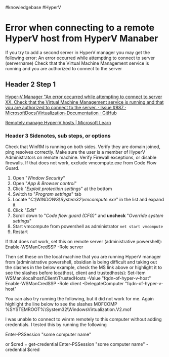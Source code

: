 #knowledgebase #HyperV

# Error when connecting to a remote HyperV host from HyperV Manaber
If you try to add a second server in HyperV manager you may get the following error: An error occurred while attempting to connect to server (servername) Check that the Virtual Machine Management service is running and you are authorized to connect to the server

## Header 2 Step 1
[Hyper-V Manager "An error occurred while attempting to connect to server XX. Check that the Virtual Machine Management service is running and that you are authorized to connect to the server. · Issue #887 · MicrosoftDocs/Virtualization-Documentation · GitHub](https://github.com/MicrosoftDocs/Virtualization-Documentation/issues/887)

[Remotely manage Hyper-V hosts | Microsoft Learn](https://learn.microsoft.com/en-us/windows-server/virtualization/hyper-v/manage/remotely-manage-hyper-v-hosts)


### Header 3 Sidenotes, sub steps, or options
Check that WinRM is running on both sides. Verify they are domain joined, ping resolves correctly. Make sure the user is a member of HyperV Administrators on remote machine. Verify Firewall exceptions, or disable firewalls. If that does not work, exclude vmcompute.exe from Code Flow Guard.

1. Open "_Window Security_"
2. Open "_App & Browser control_"
3. Click "_Exploit protection settings_" at the bottom
4. Switch to "_Program settings_" tab
5. Locate "_C:\WINDOWS\System32\vmcompute.exe_" in the list and expand it
6. Click "_Edit_"
7. Scroll down to "_Code flow guard (CFG)_" and **uncheck** "_Override system settings_"
8. Start vmcompute from powershell as administrator `net start vmcompute`
9. Restart

If that does not work, set this on remote server (administrative powershell):
Enable-WSManCredSSP -Role server

Then set these on the local machine that you are running HyperV manager from (administrative powershell, obsidian is being difficult and taking out the slashes in the below example, check the MS link above or highlight it to see the slashes before locathost, client and trustedhosts):
Set-Item WSMan:\localhost\Client\TrustedHosts -Value "fqdn-of-hyper-v-host"
Enable-WSManCredSSP -Role client -DelegateComputer "fqdn-of-hyper-v-host"

You can also try running the following, but it did not work for me. Again highlight the line below to see the slashes
MOFCOMP %SYSTEMROOT%\System32\WindowsVirtualization.V2.mof

I was unable to connect to winrm remotely to this computer without adding credentials. I tested this by running the following

Enter-PSSession "some computer name"

or
$cred = get-credential
Enter-PSSession "some computer name" -credential $cred


